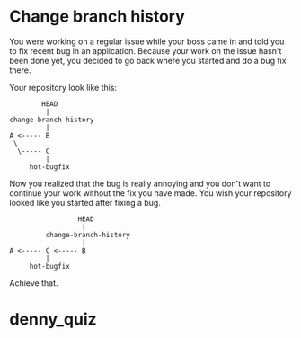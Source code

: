# Change branch history
You were working on a regular issue while your boss came in and told you to fix recent bug in an application. Because your
work on the issue hasn't been done yet, you decided to go back where you started and do a bug fix there.

Your repository look like this:

            HEAD
             |
    change-branch-history
             |
    A <----- B
     \
      \----- C
             |
         hot-bugfix
         
Now you realized that the bug is really annoying and you don't want to continue your work without the fix you have made.
You wish your repository looked like you started after fixing a bug.

                     HEAD
                      |
             change-branch-history
                      |
    A <----- C <----- B
             |
         hot-bugfix

Achieve that.
# denny_quiz
